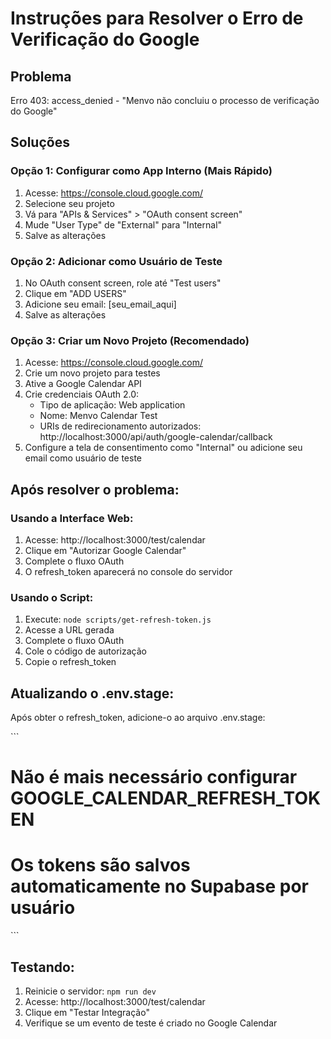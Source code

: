 # Instruções para Resolver o Erro de Verificação do Google

## Problema
Erro 403: access_denied - "Menvo não concluiu o processo de verificação do Google"

## Soluções

### Opção 1: Configurar como App Interno (Mais Rápido)
1. Acesse: https://console.cloud.google.com/
2. Selecione seu projeto
3. Vá para "APIs & Services" > "OAuth consent screen"
4. Mude "User Type" de "External" para "Internal"
5. Salve as alterações

### Opção 2: Adicionar como Usuário de Teste
1. No OAuth consent screen, role até "Test users"
2. Clique em "ADD USERS"
3. Adicione seu email: [seu_email_aqui]
4. Salve as alterações

### Opção 3: Criar um Novo Projeto (Recomendado)
1. Acesse: https://console.cloud.google.com/
2. Crie um novo projeto para testes
3. Ative a Google Calendar API
4. Crie credenciais OAuth 2.0:
   - Tipo de aplicação: Web application
   - Nome: Menvo Calendar Test
   - URIs de redirecionamento autorizados: http://localhost:3000/api/auth/google-calendar/callback
5. Configure a tela de consentimento como "Internal" ou adicione seu email como usuário de teste

## Após resolver o problema:

### Usando a Interface Web:
1. Acesse: http://localhost:3000/test/calendar
2. Clique em "Autorizar Google Calendar"
3. Complete o fluxo OAuth
4. O refresh_token aparecerá no console do servidor

### Usando o Script:
1. Execute: `node scripts/get-refresh-token.js`
2. Acesse a URL gerada
3. Complete o fluxo OAuth
4. Cole o código de autorização
5. Copie o refresh_token

## Atualizando o .env.stage:
Após obter o refresh_token, adicione-o ao arquivo .env.stage:

\`\`\`
# Não é mais necessário configurar GOOGLE_CALENDAR_REFRESH_TOKEN
# Os tokens são salvos automaticamente no Supabase por usuário
\`\`\`

## Testando:
1. Reinicie o servidor: `npm run dev`
2. Acesse: http://localhost:3000/test/calendar
3. Clique em "Testar Integração"
4. Verifique se um evento de teste é criado no Google Calendar
